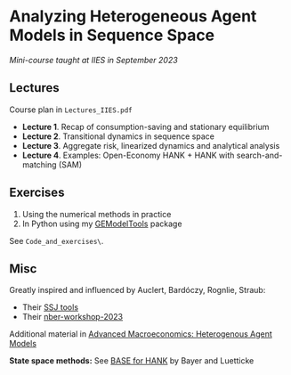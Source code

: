 # Analyzing Heterogeneous Agent Models in Sequence Space

*Mini-course taught at IIES in September 2023* 

## Lectures

Course plan in `Lectures_IIES.pdf`

* **Lecture 1**. Recap of consumption-saving and stationary equilibrium
* **Lecture 2**. Transitional dynamics in sequence space
* **Lecture 3**. Aggregate risk, linearized dynamics and analytical analysis 
* **Lecture 4**. Examples: Open-Economy HANK + HANK with search-and-matching (SAM)

## Exercises

1. Using the numerical methods in practice
2. In Python using my [GEModelTools](https://github.com/NumEconCopenhagen/GEModelTools) package

See `Code_and_exercises\`.

## Misc

Greatly inspired and influenced by Auclert, Bardóczy, Rognlie, Straub:

* Their [SSJ tools](https://github.com/shade-econ/sequence-jacobian) 
* Their [nber-workshop-2023](https://github.com/shade-econ/nber-workshop-2023)

Additional material in [Advanced Macroeconomics: Heterogenous Agent Models](https://sites.google.com/view/numeconcph-advmacrohet/)

**State space methods:** See [BASE for HANK](https://github.com/BASEforHANK) by Bayer and Luetticke